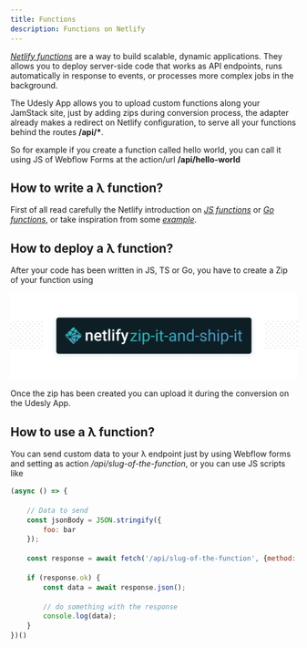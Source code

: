 ```yaml
---
title: Functions
description: Functions on Netlify
---
```


[*Netlify functions*](https://www.netlify.com/products/functions/) are a way to build scalable, dynamic applications. They allows you to deploy server-side code that works as API endpoints, runs automatically in response to events, or processes more complex jobs in the background. 

The Udesly App allows you to upload custom functions along your JamStack site, just by adding zips during conversion process, the adapter already makes a redirect on Netlify configuration, to serve all your functions behind the routes **/api/\***.

So for example if you create a function called hello world, you can call it using JS of Webflow Forms at the action/url **/api/hello-world**



## How to write a λ function?

First of all read carefully the Netlify introduction on [*JS functions*](https://docs.netlify.com/functions/build-with-javascript/) or [*Go functions*](https://docs.netlify.com/functions/build-with-go/), or take inspiration from some [*example*](https://functions.netlify.com/examples/).


## How to deploy a λ function?

After your code has been written in JS, TS or Go, you have to create a Zip of your function using <div class="center"><a href="https://github.com/netlify/zip-it-and-ship-it" target="_blank"><img class="mw" src="https://raw.githubusercontent.com/netlify/zip-it-and-ship-it/main/zip-it-and-ship-it.png" alt="netlify zip it and ship it"/></a></div>

Once the zip has been created you can upload it during the conversion on the Udesly App.

## How to use a λ function?

You can send custom data to your λ endpoint just by using Webflow forms and setting as action */api/slug-of-the-function*, or you can use JS scripts like

```js
(async () => {

    // Data to send
    const jsonBody = JSON.stringify({
        foo: bar
    });

    const response = await fetch('/api/slug-of-the-function', {method: "POST", body: jsonBody});

    if (response.ok) {
        const data = await response.json();

        // do something with the response
        console.log(data);
    }
})()
```